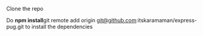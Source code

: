 Clone the repo

Do **npm install**git remote add origin git@github.com:itskaramaman/express-pug.git to install the dependencies

